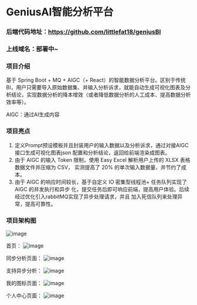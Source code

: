 # GeniusAI智能分析平台
### 后端代码地址：https://github.com/littlefat18/geniusBI
### 上线域名：部署中~

### 项目介绍
基于 Spring Boot + MQ + AIGC（+ React）的智能数据分析平台。区别于传统 BI，用户只需要导入原始数据集、并输入分析诉求，就能自动生成可视化图表及分析结论，实现数据分析的降本增效（或者降低数据分析的人工成本、提高数据分析效率等）。

AIGC：通过AI生成内容

### 项目亮点
1. 定义Prompt预设模板并且封装用户的输入数据以及分析诉求，通过对接AIGC接口生成可视化图表json
配置和分析结论，返回给前端渲染成图表。
2. 由于 AIGC 的输入 Token 限制，使用 Easy Excel 解析用户上传的 XLSX 表格数据文件并压缩为 CSV，
实测提高了 20% 的单次输入数据量、并节约了成本。
3. 由于 AIGC 的响应时间较长，基于自定义 IO 密集型线程池+ 任务队列实现了 AIGC 的并发执行和异步
化，提交任务后即可响应前端，提高用户体验。后续经过优化引入rabbitMQ实现了异步处理请求，并且
加入死信队列来处理异常，提高可靠性。

### 项目架构图
![image](https://github.com/littlefat18/geniusBI/assets/82098994/6daf519f-6038-4d29-8471-113e72d262b8)

首页：
![image](https://github.com/littlefat18/geniusBI/assets/82098994/02e84406-ce1b-44ab-912f-d232c76565b9)

同步分析页面：
![image](https://github.com/littlefat18/geniusBI/assets/82098994/59b3abde-8ca1-4119-bcc7-8b28736f1af2)

支持异步分析：
![image](https://github.com/littlefat18/geniusBI/assets/82098994/04ae8c30-ec3f-4792-b880-ff609d2a6b14)


我的图标页面：
![image](https://github.com/littlefat18/geniusBI/assets/82098994/5513250b-619a-4294-84d0-82a17fb798d0)

个人中心页面：
![image](https://github.com/littlefat18/geniusBI/assets/82098994/57dcf079-9cc5-47ad-a5dc-155f87ece45b)
